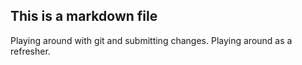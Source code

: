 ## This is a markdown file
Playing around with git and submitting changes.
Playing around as a refresher.
